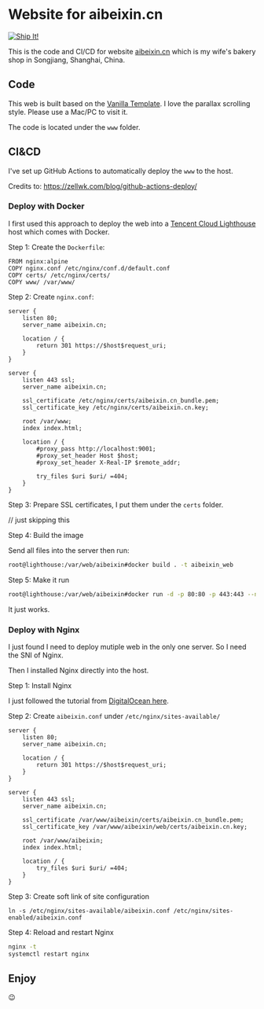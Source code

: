 # Website for aibeixin.cn

[![Ship It!](https://github.com/shinyzhu/aibeixin_web/actions/workflows/cd.yml/badge.svg)](https://github.com/shinyzhu/aibeixin_web/actions/workflows/cd.yml)

This is the code and CI/CD for website [aibeixin.cn](https://aibeixin.cn) which is my wife's bakery shop in Songjiang, Shanghai, China.

## Code

This web is built based on the [Vanilla Template](https://templatemo.com/tm-526-vanilla). I love the parallax scrolling style. Please use a Mac/PC to visit it.

The code is located under the `www` folder.

## CI&CD

I've set up GitHub Actions to automatically deploy the `www` to the host.

Credits to: <https://zellwk.com/blog/github-actions-deploy/>

### Deploy with Docker

I first used this approach to deploy the web into a [Tencent Cloud Lighthouse](https://www.tencentcloud.com/products/lighthouse) host which comes with Docker.

Step 1: Create the `Dockerfile`:

``` 
FROM nginx:alpine
COPY nginx.conf /etc/nginx/conf.d/default.conf
COPY certs/ /etc/nginx/certs/
COPY www/ /var/www/
```

Step 2: Create `nginx.conf`:

```
server {
    listen 80;
    server_name aibeixin.cn;

    location / {
        return 301 https://$host$request_uri;
    }
}

server {
    listen 443 ssl;
    server_name aibeixin.cn;

    ssl_certificate /etc/nginx/certs/aibeixin.cn_bundle.pem;
    ssl_certificate_key /etc/nginx/certs/aibeixin.cn.key;

    root /var/www;
    index index.html;

    location / {
        #proxy_pass http://localhost:9001;
        #proxy_set_header Host $host;
        #proxy_set_header X-Real-IP $remote_addr;
        
        try_files $uri $uri/ =404;
    }
}
```

Step 3: Prepare SSL certificates, I put them under the `certs` folder.

// just skipping this

Step 4: Build the image

Send all files into the server then run:

```sh
root@lighthouse:/var/web/aibeixin#docker build . -t aibeixin_web
```

Step 5: Make it run

```sh
root@lighthouse:/var/web/aibeixin#docker run -d -p 80:80 -p 443:443 --name aibeixin_web aibeixin_web
```

It just works.

### Deploy with Nginx

I just found I need to deploy mutiple web in the only one server. So I need the SNI of Nginx.

Then I installed Nginx directly into the host.

Step 1: Install Nginx

I just followed the tutorial from [DigitalOcean here](https://www.digitalocean.com/community/tutorials/how-to-install-nginx-on-ubuntu-22-04).

Step 2: Create `aibeixin.conf` under `/etc/nginx/sites-available/`

```
server {
    listen 80;
    server_name aibeixin.cn;

    location / {
        return 301 https://$host$request_uri;
    }
}

server {
    listen 443 ssl;
    server_name aibeixin.cn;

    ssl_certificate /var/www/aibeixin/certs/aibeixin.cn_bundle.pem;
    ssl_certificate_key /var/www/aibeixin/web/certs/aibeixin.cn.key;

    root /var/www/aibeixin;
    index index.html;

    location / {
        try_files $uri $uri/ =404;
    }
}
```

Step 3: Create soft link of site configuration

```
ln -s /etc/nginx/sites-available/aibeixin.conf /etc/nginx/sites-enabled/aibeixin.conf
```

Step 4: Reload and restart Nginx

```sh
nginx -t
systemctl restart nginx
```

## Enjoy

 😉 